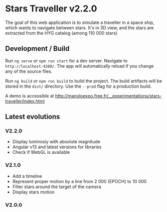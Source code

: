 # Stars Traveller v2.2.0

The goal of this web application is to simulate a traveller in a space ship, which wants to navigate between stars. It's in 3D view, and the stars are extracted from the HYG catalog (among 110 000 stars)

## Development / Build

Run `ng serve` or `npm run start` for a dev server. Navigate to `http://localhost:4200/`. The app will automatically reload if you change any of the source files.

Run `ng build` or `npm run build` to build the project. The build artifacts will be stored in the `dist/` directory. Use the `--prod` flag for a production build.

A demo is accessible at http://manoloexpo.free.fr/__experimentations/stars-traveller/index.html

## Latest evolutions

### V2.2.0

- Display luminosiy with absolute magnitude
- Angular v13 and latest versions for libraries
- Check if WebGL is available

### V2.1.0

- Add a timeline
- Represent proper motion by a line from 2 000 (EPOCH) to 10 000
- Filter stars around the target of the camera
- Display stars motion

### V2.0.0
